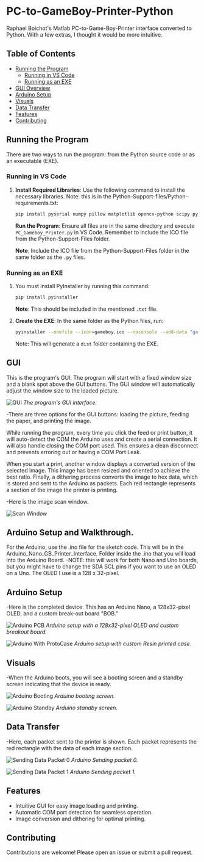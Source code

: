 # PC-to-GameBoy-Printer-Python
Raphael Boichot's Matlab PC-to-Game-Boy-Printer interface converted to Python. With a few extras, I thought it would be more intuitive.

## Table of Contents
- [Running the Program](#running-the-program)
  - [Running in VS Code](#running-in-vs-code)
  - [Running as an EXE](#running-as-an-exe)
- [GUI Overview](#gui-overview)
- [Arduino Setup](#arduino-setup)
- [Visuals](#visuals)
- [Data Transfer](#data-transfer)
- [Features](#features)
- [Contributing](#contributing)

## Running the Program

There are two ways to run the program: from the Python source code or as an executable (EXE).

### Running in VS Code
1. **Install Required Libraries**: Use the following command to install the necessary libraries. Note: this is in the Python-Support-files/Python-requirements.txt:
    ```bash
    pip install pyserial numpy pillow matplotlib opencv-python scipy pyinstaller
    ```
   **Run the Program**: Ensure all files are in the same directory and execute `PC_Gameboy_Printer.py` in VS Code. Remember to include the ICO file from the Python-Support-Files folder.

   **Note**: Include the ICO file from the Python-Support-Files folder in the same folder as the `.py` files.

### Running as an EXE
1. You must install PyInstaller by running this command:

    ```bash
    pip install pyinstaller
    ```

   **Note**: This should be included in the mentioned `.txt` file.

2. **Create the EXE**: In the same folder as the Python files, run:

    ```bash
    pyinstaller --onefile --icon=gameboy.ico --noconsole --add-data "gameboy.ico;." --add-data "Print_Image.py;." --add-data "Send_Packet.py;." --add-data "Add_CheckSum.py;." --add-data "AutoDetectCom.py;." --add-data "Image_Rectifier.py;." --hidden-import "scipy._lib.array_api_compat.numpy.fft" PC_Gameboy_Printer.py
    ```
    Note: This will generate a `dist` folder containing the EXE.
   
## GUI
This is the program's GUI. The program will start with a fixed window size and a blank spot above the GUI buttons.
The GUI window will automatically adjust the window size to the loaded picture.

![GUI](https://github.com/AKABigDinner/PC-to-GameBoy-Printer-Python/blob/main/Photos/GUI.JPG)
*The program's GUI interface.*

-There are three options for the GUI buttons: loading the picture, feeding the paper, and printing the image.

While running the program, every time you click the feed or print button, it will auto-detect the COM the Arduino uses and create a serial connection.
It will also handle closing the COM port used. This ensures a clean disconnect and prevents erroring out or having a COM Port Leak.

When you start a print, another window displays a converted version of the selected image. This image has been resized and oriented to achieve the best ratio. Finally, a dithering process converts the image to hex data, which is stored and sent to the Arduino as packets. Each red rectangle represents a section of the image the printer is printing.

-Here is the image scan window.

![Scan Window](https://github.com/AKABigDinner/PC-to-GameBoy-Printer-Python/blob/main/Photos/GUI-Scan-visual.JPG)

## Arduino Setup and Walkthrough.
For the Arduino, use the .ino file for the sketch code. This will be in the Arduino_Nano_GB_Printer_Interface. Folder inside the .ino that you will load into the Arduino Board.
-NOTE: this will work for both Nano and Uno boards, but you might have to change the SDA SCL pins if you want to use an OLED on a Uno. The OLED I use is a 128 x 32-pixel.

## Arduino Setup
-Here is the completed device. This has an Arduino Nano, a 128x32-pixel OLED, and a custom break-out board "BOB."

![Arduino PCB](https://github.com/AKABigDinner/PC-to-GameBoy-Printer-Python/blob/main/Photos/Arduino-PCB.jpg)
*Arduino setup with a 128x32-pixel OLED and custom breakout board.*

![Arduino With ProtoCase](https://github.com/AKABigDinner/PC-to-GameBoy-Printer-Python/blob/main/Photos/Angled-Shot-Protocase.jpg)
*Arduino setup with custom Resin printed case.*

## Visuals
-When the Arduino boots, you will see a booting screen and a standby screen indicating that the device is ready.

![Arduino Booting](https://github.com/AKABigDinner/PC-to-GameBoy-Printer-Python/blob/main/Photos/Arduino-Booting.jpg)
*Arduino booting screen.*

![Arduino Standby](https://github.com/AKABigDinner/PC-to-GameBoy-Printer-Python/blob/main/Photos/STBY1.jpg)
*Arduino standby screen.*

## Data Transfer
-Here, each packet sent to the printer is shown. Each packet represents the red rectangle with the data of each image section.

![Sending Data Packet 0](https://github.com/AKABigDinner/PC-to-GameBoy-Printer-Python/blob/main/Photos/Packet-Sending-0.jpg)
*Arduino Sending packet 0.*

![Sending Data Packet 1](https://github.com/AKABigDinner/PC-to-GameBoy-Printer-Python/blob/main/Photos/Packet-Sending-1.jpg)
*Arduino Sending packet 1.*

## Features
- Intuitive GUI for easy image loading and printing.
- Automatic COM port detection for seamless operation.
- Image conversion and dithering for optimal printing.

## Contributing
Contributions are welcome! Please open an issue or submit a pull request.
